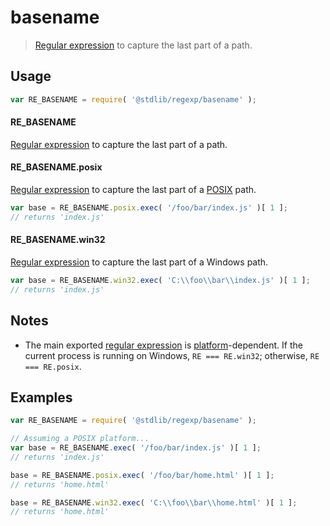 # basename

> [Regular expression][regexp] to capture the last part of a path.


<section class="usage">

## Usage

``` javascript
var RE_BASENAME = require( '@stdlib/regexp/basename' );
```

#### RE_BASENAME

[Regular expression][regexp] to capture the last part of a path.


#### RE_BASENAME.posix

[Regular expression][@stdlib/regexp/basename-posix] to capture the last part of a [POSIX][posix] path. 

``` javascript
var base = RE_BASENAME.posix.exec( '/foo/bar/index.js' )[ 1 ];
// returns 'index.js'
```


#### RE_BASENAME.win32

[Regular expression][@stdlib/regexp/basename-windows] to capture the last part of a Windows path. 

``` javascript
var base = RE_BASENAME.win32.exec( 'C:\\foo\\bar\\index.js' )[ 1 ];
// returns 'index.js'
```

</section>

<!-- /.usage -->


<section class="notes">

## Notes

* The main exported [regular expression][regexp] is [platform][@stdlib/utils/is-windows]-dependent. If the current process is running on Windows, `RE === RE.win32`; otherwise, `RE === RE.posix`.

</section>

<!-- /.notes -->


<section class="examples">

## Examples

``` javascript
var RE_BASENAME = require( '@stdlib/regexp/basename' );

// Assuming a POSIX platform...
var base = RE_BASENAME.exec( '/foo/bar/index.js' )[ 1 ];
// returns 'index.js'

base = RE_BASENAME.posix.exec( '/foo/bar/home.html' )[ 1 ];
// returns 'home.html'

base = RE_BASENAME.win32.exec( 'C:\\foo\\bar\\home.html' )[ 1 ];
// returns 'home.html'
```

</section>

<!-- /.examples -->


<section class="links">

[regexp]: https://developer.mozilla.org/en-US/docs/Web/JavaScript/Guide/Regular_Expressions
[posix]: https://en.wikipedia.org/wiki/POSIX
[@stdlib/utils/is-windows]: https://github.com/stdlib-js/stdlib
[@stdlib/regexp/basename-posix]: https://github.com/stdlib-js/stdlib
[@stdlib/regexp/basename-windows]: https://github.com/stdlib-js/stdlib

</section>

<!-- /.links -->
